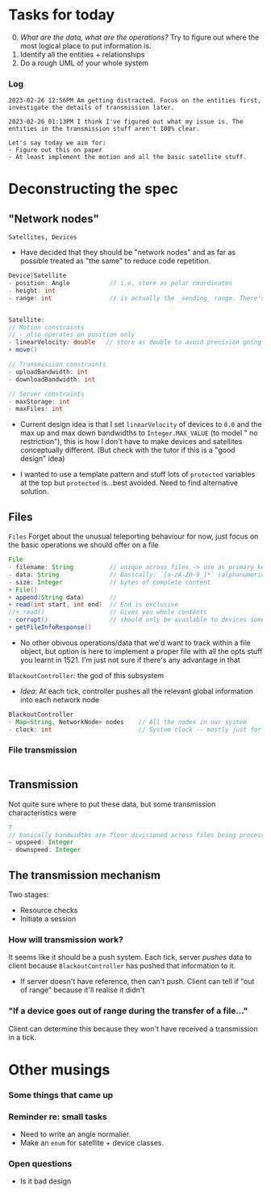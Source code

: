 # Tasks for today
0. _What are the data, what are the operations?_ Try to figure out where the most logical place to put information is.
1. Identify all the entities + relationships
2. Do a rough UML of your whole system 

### Log
```
2023-02-26 12:56PM Am getting distracted. Focus on the entities first, investigate the details of transmission later. 

2023-02-26 01:13PM I think I've figured out what my issue is. The entities in the transmission stuff aren't 100% clear. 

Let's say today we aim for: 
- Figure out this on paper
- At least implement the motion and all the basic satellite stuff.
```
# Deconstructing the spec

## "Network nodes"


`Satellites, Devices`
- Have decided that they should be "network nodes" and as far as possible treated as "the same" to reduce code repetition.
```java
Device|Satellite
- position: Angle           // i.e. store as polar coordinates
- height: int 
- range: int                // is actually the _sending_ range. There's no limit to receiving range other than we have to be in the sending range of some server. 


Satellite:
// Motion constraints
// - also operates on position only
- linearVelocity: double   // store as double to avoid precision going to crap
+ move() 

// Transmission constraints
- uploadBandwidth: int 
- downloadBandwidth: int

// Server constraints
- maxStorage: int
- maxFiles: int 
```

- Current design idea is that I set `linearVelocity` of devices to `0.0` and the max up and max down bandwidths to  `Integer.MAX_VALUE` (to model " no restriction"), this is how I don't have to make devices and satellites conceptually different. (But check with the tutor if this is a "good design" idea)

- I wanted to use a template pattern and stuff lots of `protected` variables at the top but `protected` is...best avoided. Need to find alternative solution. 


## Files 
`Files` 
Forget about the unusual teleporting behaviour for now, just focus on the basic operations we should offer on a file 
```java
File
- filename: String          // unique across files -> use as primary key?
- data: String              // Basically: `[a-zA-Z0-9_]*` (alphanumeric plus spaces) 
- size: Integer             // bytes of complete content
+ File()                
+ append(String data)       // 
+ read(int start, int end)  // End is exclusive
//+ read()                  // Gives you whole contents
- corrupt()                 // should only be available to devices somehow? removes all the t's
+ getFileInfoResponse()     
```
- No other obivous operations/data that we'd want to track within a file object, but option is here to implement a proper file with all the opts stuff you learnt in 1521. I'm just not sure if there's any advantage in that



`BlackoutController`: the god of this subsystem
- _Idea_: At each tick, controller pushes all the relevant global information into each network node

```java
BlackoutController
- Map<String, NetworkNode> nodes    // All the nodes in our system
- clock: int                        // System clock -- mostly just for my debugging
```
### File transmission 
```
```

## Transmission 
Not quite sure where to put these data, but some transmission characteristics were
```java
?
// basically bandwidths are floor divisioned across files being processed
- upspeed: Integer        
- downspeed: Integer      
```

## The transmission mechanism 
Two stages: 
- Resource checks
- Initiate a session 


### How will transmission work?
It seems like it should be a push system. Each tick, server _pushes_ data to client because `BlackoutController` has pushed that information to it. 
- If server doesn't have reference, then can't push. Client can tell if "out of range" because it'll realise it didn't 

### "If a device goes out of range during the transfer of a file..."
Client can determine this because they won't have received a transmission in a tick. 

# Other musings
### Some things that came up 


### Reminder re: small tasks
- Need to write an angle normalier. 
- Make an `enum` for satellite + device classes.


### Open questions 
- Is it bad design 